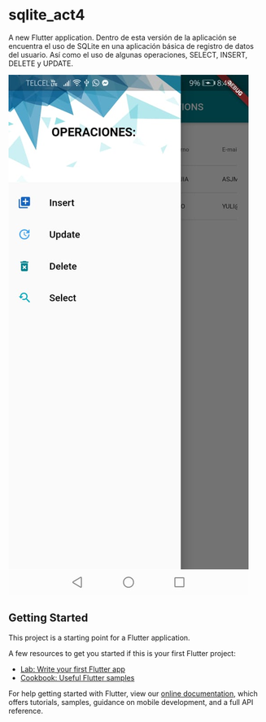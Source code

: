 # sqlite_act4

A new Flutter application. Dentro de esta versión de la aplicación se encuentra el uso de SQLite en una aplicación básica de registro de datos del usuario. Así como el uso de algunas operaciones, SELECT, INSERT, DELETE y UPDATE. 

![alt text](https://github.com/AndreaJuarez/act4-SQLite/blob/master/assets/menu.jpg) 

## Getting Started

This project is a starting point for a Flutter application.

A few resources to get you started if this is your first Flutter project:

- [Lab: Write your first Flutter app](https://flutter.dev/docs/get-started/codelab)
- [Cookbook: Useful Flutter samples](https://flutter.dev/docs/cookbook)

For help getting started with Flutter, view our
[online documentation](https://flutter.dev/docs), which offers tutorials,
samples, guidance on mobile development, and a full API reference.
